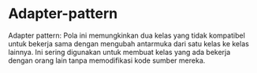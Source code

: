 # Adapter-pattern

Adapter pattern: Pola ini memungkinkan dua kelas yang tidak kompatibel untuk bekerja sama dengan mengubah antarmuka dari satu kelas ke kelas lainnya. Ini sering digunakan untuk membuat kelas yang ada bekerja dengan orang lain tanpa memodifikasi kode sumber mereka.
